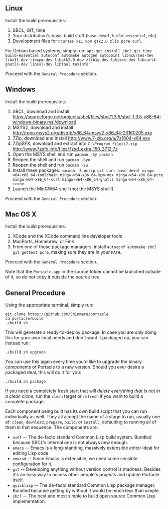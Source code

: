 ## Linux
Install the build prerequisites:

1. SBCL, GIT, time
2. Your distribution's basis build stuff (`base-devel`, `build-essential`, etc).
3. Development files for `ncurses x11 xpm gtk2.0 zlib pcre curl`.

For Debian based systems, simply run: `apt-get install sbcl git time build-essential autoconf automake autogen autopoint libncurses-dev libx11-dev libxpm-dev libgtk2.0-dev zlib1g-dev libpcre-dev libcurl4-gnutls-dev libssl-dev libtool texinfo`

Proceed with the `General Procedure` section.

## Windows
Install the build prerequisites:

1. SBCL, download and install <https://sourceforge.net/projects/sbcl/files/sbcl/1.3.5/sbcl-1.3.5-x86-64-windows-binary.msi/download>
2. MSYS2, download and install <http://repo.msys2.org/distrib/x86_64/msys2-x86_64-20160205.exe>
3. 7Zip, download and install <http://www.7-zip.org/a/7z1604-x64.exe>
4. 7ZipSFX, download and extract into `C:\Program Files\7-zip` <http://www.7zsfx.info/files/7zsd_extra_150_2712.7z>
3. Open the MSYS shell and run `pacman -Sy pacman`
4. Reopen the shell and run `pacman -Syu`
5. Reopen the shell and run `pacman -Su`
6. Install these packages: `pacman -S unzip git curl base-devel mingw-w64-x86_64-toolchain mingw-w64-x86_64-xpm-nox mingw-w64-x86_64-pcre mingw-w64-x86_64-curl mingw-w64-x86_64-gnutls mingw-w64-x86_64-iconv`
7. Launch the MinGW64 shell (not the MSYS shell!)

Proceed with the `General Procedure` section.

## Mac OS X
Install the build prerequisites:

1. XCode and the XCode command line developer tools
2. MacPorts, Homebrew, or Fink
3. From one of those package managers, install `autoconf automake sbcl git gettext pcre`, making sure they are in your `PATH`.

Proceed with the `General Procedure` section.

Note that the `Portacle.app` in the source folder cannot be launched outside of it, so do not copy it outside the source tree.

## General Procedure
Using the appropriate terminal, simply run:

    git clone https://github.com/Shinmera/portacle
    cd portacle/build
    ./build.sh
    
This will generate a ready-to-deploy package. In case you are only doing this for your own local needs and don't want it packaged up, you can instead run:

    ./build.sh upgrade

You can use this again every time you'd like to upgrade the binary components of Portacle to a new version. Should you ever desire a packaged deal, this will do it for you:

    ./build.sh package

If you need a completely fresh start that will *delete everything that is not in a clean clone*, run the `clean` target or `refresh` if you want to build a complete package.

Each component being built has its own build script that you can run individually as well. They all accept the name of a stage to run, usually one of: `clean`, `download`, `prepare`, `build`, or `install`, defaulting to running all of them in that sequence. The components are:

* `asdf` -- The de-facto standard Common Lisp build system. Bundled because SBCL's internal one is not always new enough.
* `emacs` -- Emacs is a long-standing, massively extensible editor ideal for editing Lisp code.
* `emacsd` -- Since Emacs is extensible, we need some sensible configuration for it.
* `git` -- Developing anything without version control is madness. Besides it's an easy way to access other people's projects and update Portacle itself.
* `quicklisp` -- The de-facto standard Common Lisp package manager. Bundled because getting by without it would be much less than simple.
* `sbcl` -- The best and most simple to build open source Common Lisp implementation.
